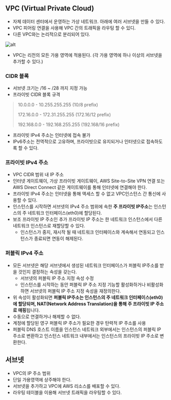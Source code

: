 ## VPC (Virtual Private Cloud)
- 자체 데이터 센터에서 운영하는 가상 네트워크. 아래에 여러 서브넷을 만들 수 있다.
- VPC 피어링 연결을 사용해 VPC 간의 트래픽을 라우팅 할 수 있디.
- 다른 VPC와는 논리적으로 분리되어 있다.

![alt](https://docs.aws.amazon.com/ko_kr/vpc/latest/userguide/images/vpc-diagram.png)
- VPC는 리전의 모든 가용 영역에 적용된다. (각 가용 영역에 하나 이상의 서브넷을 추가할 수 있다.)
### CIDR 블록
- 서브넷 크기는 /16 ~ /28 까지 지정 가능
- 프라이빗 CIDR 블록 규격
> 10.0.0.0        -   10.255.255.255  (10/8 prefix)
> 
> 172.16.0.0      -   172.31.255.255  (172.16/12 prefix)
> 
> 192.168.0.0     -   192.168.255.255 (192.168/16 prefix)
- 프라이빗 IPv4 주소는 인터넷에 접속 불가
- IPv6주소는 전역적으로 고유하며, 프라이빗으로 유지되거나 인터넷으로 접속하도록 할 수 있다.

### 프라이빗 IPv4 주소
- VPC CIDR 범위 내 IP 주소
- 인터넷 게이트웨이, 가상 프라이빗 게이트웨이, AWS Site-to-Site VPN 연결 또는 AWS Direct Connect 같은 게이트웨이를 통해 인터넷에 연결해야 한다.
- 프라이빗 IPv4 주소는 인터넷을 통해 액세스 할 수 없고 VPC인스턴스 간 통신에 사용할 수 있다.
- 인스턴스를 시작하면 서브넷의 IPv4 주소 범위에 속한 **주 프라이빗 IP주소**는 인스턴스의 주 네트워크 인터페이스(eth0)에 할당된다.
- 보조 프라이빗 IP 주소인 추가 프라이빗 IP 주소는 한 네트워크 인스턴스에서 다른 네트워크 인스턴스로 재할당할 수 있다.
  - 인스턴스가 중지, 재시작 될 때 네트워크 인터페이스와 계속해서 연동되고 인스턴스가 종료되면 연동이 해제된다.

### 퍼블릭 IPv4 주소
- 모든 서브넷은 해당 서브넷에서 생성된 네트워크 인터페이스가 퍼블릭 IP주소를 받을 것인지 결정하는 속성을 갖는다.
  - 서브넷의 퍼블릭 IP 주소 지정 속성 수정
  - 인스턴스를 시작하는 동안 퍼블릭 IP 주소 지정 기능할 활성화하거나 비활성화 하면 서브넷의 퍼블릭 IP 주소 지정 속성을 재정의한다.
- 위 속성이 활성화되면 **퍼블릭 IP주소는 인스턴스의 주 네트워크 인터페이스(eth0)에 할당되며, NAT(Network Address Translation)을 통해 주 프라이빗 IP 주소로 매핑**됩니다.
- 수동으로 연결하거나 해제할 수 없다.
- 계정에 할당된 영구 퍼블릭 IP 주소가 필요한 경우 탄력적 IP 주소를 사용
- 퍼블릭 DNS 호스트 이름을 인스턴스 네트워크 외부에서는 인스턴스의 퍼블릭 IP 주소로 변환하고 인스턴스 네트워크 내부에서는 인스턴스의 프라이빗 IP 주소로 변환한다.

## 서브넷
- VPC의 IP 주소 범위
- 단일 가용영역에 상주해야 한다.
- 서브넷을 추가하고 VPC에 AWS 리소스를 배포할 수 있다.
- 라우팅 테이블을 이용해 서브넷 트래픽을 라우팅할 수 있다.

